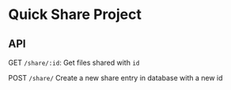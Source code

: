 # Quick Share Project

## API

GET `/share/:id`: Get files shared with `id`

POST `/share/`  Create a new share entry in database with a new id
